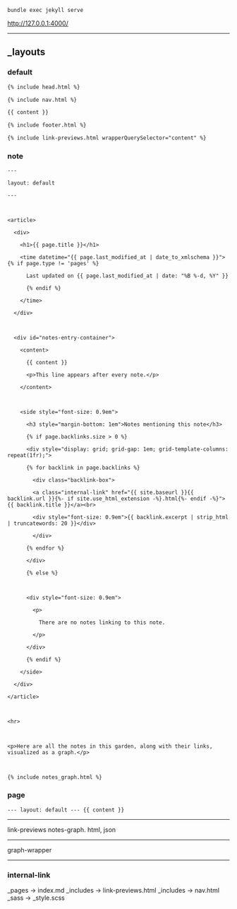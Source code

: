 ```
bundle exec jekyll serve
```

http://127.0.0.1:4000/

---

## \_layouts

### default
```html
{% include head.html %}

{% include nav.html %}

{{ content }}

{% include footer.html %}

{% include link-previews.html wrapperQuerySelector="content" %}
```

### note
```
---

layout: default

---

  

<article>

  <div>

    <h1>{{ page.title }}</h1>

    <time datetime="{{ page.last_modified_at | date_to_xmlschema }}">{% if page.type != 'pages' %}

      Last updated on {{ page.last_modified_at | date: "%B %-d, %Y" }}

      {% endif %}

    </time>

  </div>

  

  <div id="notes-entry-container">

    <content>

      {{ content }}

      <p>This line appears after every note.</p>

    </content>

  

    <side style="font-size: 0.9em">

      <h3 style="margin-bottom: 1em">Notes mentioning this note</h3>

      {% if page.backlinks.size > 0 %}

      <div style="display: grid; grid-gap: 1em; grid-template-columns: repeat(1fr);">

      {% for backlink in page.backlinks %}

        <div class="backlink-box">

        <a class="internal-link" href="{{ site.baseurl }}{{ backlink.url }}{%- if site.use_html_extension -%}.html{%- endif -%}">{{ backlink.title }}</a><br>

        <div style="font-size: 0.9em">{{ backlink.excerpt | strip_html | truncatewords: 20 }}</div>

        </div>

      {% endfor %}

      </div>

      {% else %}

  

      <div style="font-size: 0.9em">

        <p>

          There are no notes linking to this note.

        </p>

      </div>

      {% endif %}

    </side>

  </div>

</article>

  

<hr>

  

<p>Here are all the notes in this garden, along with their links, visualized as a graph.</p>

  

{% include notes_graph.html %}
```

### page
```
--- layout: default --- {{ content }}
```


---

link-previews
notes-graph. html, json


---

graph-wrapper

---

### internal-link

\_pages -> index.md
\_includes -> link-previews.html
\_includes -> nav.html
\_sass -> \_style.scss
